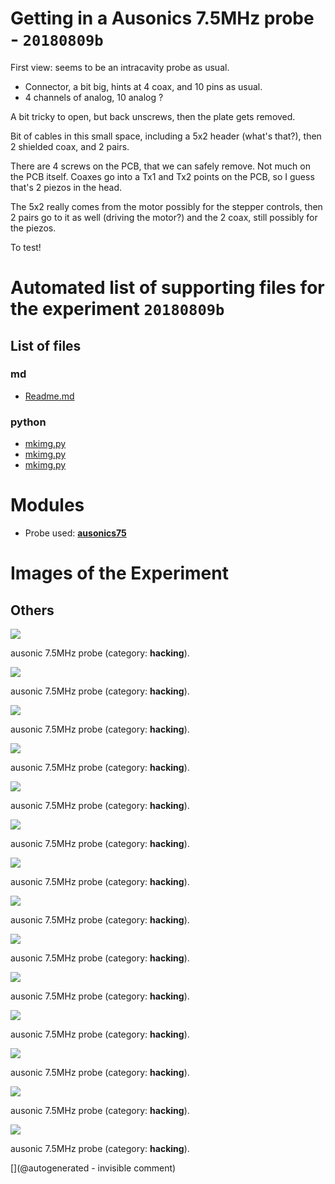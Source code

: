 # Getting in a Ausonics 7.5MHz probe - `20180809b`

First view: seems to be an intracavity probe as usual.
* Connector, a bit big, hints at 4 coax, and 10 pins as usual.
* 4 channels of analog, 10 analog ?

A bit tricky to open, but back unscrews, then the plate gets removed.

Bit of cables in this small space, including a 5x2 header (what's that?), then 2 shielded coax, and 2 pairs.

There are 4 screws on the PCB, that we can safely remove. Not much on the PCB itself.
Coaxes go into a Tx1 and Tx2 points on the PCB, so I guess that's 2 piezos in the head.

The 5x2 really comes from the motor possibly for the stepper controls, then 2 pairs go to it as well (driving the motor?) and the 2 coax, still possibly for the piezos.

To test!






# Automated list of supporting files for the __experiment `20180809b`__

## List of files

### md

* [Readme.md](/include/images/ausonics75/20180809b/Readme.md)


### python

* [mkimg.py](/include/images/ausonics75/mkimg.py)
* [mkimg.py](/include/images/apogee5MHz/mkimg.py)
* [mkimg.py](/include/images/apogee10MHz/mkimg.py)





# Modules

* Probe used: __[ausonics75](/include/probes/auto/ausonics75.md)__




# Images of the Experiment

## Others

![](/include/images/ausonics75/P_20180809_192123.jpg)

ausonic 7.5MHz probe (category: __hacking__).

![](/include/images/ausonics75/P_20180809_192216.jpg)

ausonic 7.5MHz probe (category: __hacking__).

![](/include/images/ausonics75/P_20180809_192848.jpg)

ausonic 7.5MHz probe (category: __hacking__).

![](/include/images/ausonics75/P_20180809_192050.jpg)

ausonic 7.5MHz probe (category: __hacking__).

![](/include/images/ausonics75/P_20180809_191913.jpg)

ausonic 7.5MHz probe (category: __hacking__).

![](/include/images/ausonics75/P_20180809_192206.jpg)

ausonic 7.5MHz probe (category: __hacking__).

![](/include/images/ausonics75/P_20180809_191926.jpg)

ausonic 7.5MHz probe (category: __hacking__).

![](/include/images/ausonics75/P_20180809_191957.jpg)

ausonic 7.5MHz probe (category: __hacking__).

![](/include/images/ausonics75/P_20180809_192257.jpg)

ausonic 7.5MHz probe (category: __hacking__).

![](/include/images/ausonics75/P_20180809_191919.jpg)

ausonic 7.5MHz probe (category: __hacking__).

![](/include/images/ausonics75/P_20180809_191946.jpg)

ausonic 7.5MHz probe (category: __hacking__).

![](/include/images/ausonics75/P_20180809_193102.jpg)

ausonic 7.5MHz probe (category: __hacking__).

![](/include/images/ausonics75/P_20180809_193235.jpg)

ausonic 7.5MHz probe (category: __hacking__).

![](/include/images/ausonics75/P_20180809_192920.jpg)

ausonic 7.5MHz probe (category: __hacking__).










[](@autogenerated - invisible comment)